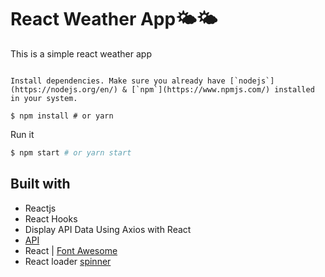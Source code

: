 # React Weather App🌤🌤

This is a simple react weather app
```

Install dependencies. Make sure you already have [`nodejs`](https://nodejs.org/en/) & [`npm`](https://www.npmjs.com/) installed in your system.

$ npm install # or yarn
```

Run it

```bash
$ npm start # or yarn start
```

## Built with

- Reactjs
- React Hooks
- Display API Data Using Axios with React
- [API](https://openweathermap.org/api)
- React | [Font Awesome](https://fontawesome.com/how-to-use/on-the-web/using-with/react)
- React loader [spinner](https://www.npmjs.com/package/react-loader-spinner)
